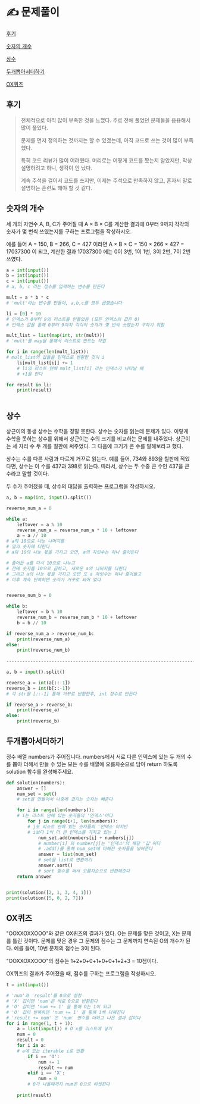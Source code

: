 # ✍️ 문제풀이

[후기](#후기)

[숫자의 개수](#숫자의-개수)

[상수](#상수)

[두개뽑아서더하기](#두개뽑아서더하기)

[OX퀴즈](#OX퀴즈)



## 후기

> 전체적으로 아직 많이 부족한 것을 느꼈다. 주로 전에 풀었던 문제들을 응용해서 많이 풀었다.
>
> 문제를 먼저 정의하는 것까지는 할 수 있겠는데, 아직 코드로 쓰는 것이 많이 부족했다.
>
> 특히 코드 리뷰가 많이 어려웠다. 머리로는 어떻게 코드를 짰는지 알았지만, 막상 설명하려고 하니, 생각이 안 났다.
>
> 계속 주석을 걸어서 코드를 쓰지만, 이제는 주석으로 만족하지 않고, 혼자서 말로 설명하는 훈련도 해야 할 것 같다.





## 숫자의 개수

세 개의 자연수 A, B, C가 주어질 때 A × B × C를 계산한 결과에 0부터 9까지 각각의 숫자가 몇 번씩 쓰였는지를 구하는 프로그램을 작성하시오.

예를 들어 A = 150, B = 266, C = 427 이라면 A × B × C = 150 × 266 × 427 = 17037300 이 되고, 계산한 결과 17037300 에는 0이 3번, 1이 1번, 3이 2번, 7이 2번 쓰였다.

```python
a = int(input())
b = int(input())
c = int(input())
# a, b, c 라는 정수를 입력하는 변수를 만든다

mult = a * b * c
# 'mult'라는 변수를 만들어, a,b,c를 모두 곱했습니다

li = [0] * 10
# 인덱스가 0부터 9의 리스트를 만들었음 (모든 인덱스의 값은 0)
# 인덱스 값을 통해 0부터 9까지 각각의 숫자가 몇 번씩 쓰였는지 구하기 위함

mult_list = list(map(int, str(mult)))
# 'mult'를 map을 통해서 리스트로 만드는 작업

for i in range(len(mult_list)):
# mult_list의 값들을 인덱스로 변환한 것이 i
    li[mult_list[i]] += 1
	# li의 리스트 안에 mult_list[i] 라는 인덱스가 나타날 때
    # +1을 한다

for result in li:
    print(result)
    
```





## 상수

상근이의 동생 상수는 수학을 정말 못한다. 상수는 숫자를 읽는데 문제가 있다. 이렇게 수학을 못하는 상수를 위해서 상근이는 수의 크기를 비교하는 문제를 내주었다. 상근이는 세 자리 수 두 개를 칠판에 써주었다. 그 다음에 크기가 큰 수를 말해보라고 했다.

상수는 수를 다른 사람과 다르게 거꾸로 읽는다. 예를 들어, 734와 893을 칠판에 적었다면, 상수는 이 수를 437과 398로 읽는다. 따라서, 상수는 두 수중 큰 수인 437을 큰 수라고 말할 것이다.

두 수가 주어졌을 때, 상수의 대답을 출력하는 프로그램을 작성하시오.

```python
a, b = map(int, input().split())

reverse_num_a = 0

while a:
    leftover = a % 10
    reverse_num_a = reverse_num_a * 10 + leftover
    a = a // 10
# a의 10으로 나눈 나머지를
# 일의 숫자에 더한다
# a와 10의 나눈 몫을 가지고 오면, a의 자릿수는 하나 줄어든다

# 줄어든 a를 다시 10으로 나누고
# 전에 숫자를 10으로 곱하고, 새로운 a의 나머지를 더한다
# 그리고 a의 나눈 몫을 가지고 오면 또 a 자릿수는 하나 줄어들고
# 이후 계속 반복하면 숫자가 거꾸로 되어 있다


reverse_num_b = 0

while b:
    leftover = b % 10
    reverse_num_b = reverse_num_b * 10 + leftover
    b = b // 10

if reverse_num_a > reverse_num_b:
    print(reverse_num_a)
else:
    print(reverse_num_b)
    
---------------------------------------------------------------------------------------

a, b = input().split()

reverse_a = int(a[::-1])
reverse_b = int(b[::-1])
# 각 str을 [::-1] 통해 거꾸로 반환한후, int 정수로 만든다

if reverse_a > reverse_b:
    print(reverse_a)
else:
    print(reverse_b)
```







## 두개뽑아서더하기

정수 배열 numbers가 주어집니다. numbers에서 서로 다른 인덱스에 있는 두 개의 수를 뽑아 더해서 만들 수 있는 모든 수를 배열에 오름차순으로 담아 return 하도록 solution 함수를 완성해주세요.



 ```python
 def solution(numbers):
     answer = []
     num_set = set()
     # set을 만들어서 나중에 겹치는 숫자는 빼준다
 
     for i in range(len(numbers)):
     # i는 리스트 안에 있는 숫자들의 '인덱스'이다
         for j in range(i+1, len(numbers)):
         # j도 리스트 안에 있는 숫자들의 '인덱스'이지만
         # i보다 1씩 더 큰 인덱스를 가지고 있는 J
             num_set.add(numbers[i] + numbers[j])
             # number[i] 와 number[j]는 '인덱스'의 해당 '값'이다
             # .add()를 통해 num_set에 더해진 숫자들을 넣어준다
             answer = list(num_set)
             # set을 list로 변환하기
             answer.sort()
             # sort 함수를 써서 오름차순으로 반환해준다
     return answer
 
 
 print(solution([2, 1, 3, 4, 1]))
 print(solution([5, 0, 2, 7]))
 ```



## OX퀴즈

"OOXXOXXOOO"와 같은 OX퀴즈의 결과가 있다. O는 문제를 맞은 것이고, X는 문제를 틀린 것이다. 문제를 맞은 경우 그 문제의 점수는 그 문제까지 연속된 O의 개수가 된다. 예를 들어, 10번 문제의 점수는 3이 된다.

"OOXXOXXOOO"의 점수는 1+2+0+0+1+0+0+1+2+3 = 10점이다.

OX퀴즈의 결과가 주어졌을 때, 점수를 구하는 프로그램을 작성하시오.

```python
t = int(input())

# 'num'과 'result'를 0으로 설정
# 'X' 값이면 'num'은 바로 0으로 반환된다
# 'O' 값이면 'num += 1' 을 통해 O는 1이 되고
# 'O' 값이 반복하면 'num += 1' 을 통해 1씩 더해진다
# 'result += num' 은 'num' 변수를 더하고 나온 결과 값이다
for i in range(1, t + 1):
    a = list(input()) # O x를 리스트에 넣기
    num = 0
    result = 0
    for i in a:
    # a에 있는 iterable i로 반환
        if i == 'O':
            num += 1
            result += num
        elif i == 'X':
            num = 0
        # O가 나올때까지 num은 0으로 리셋된다
    
    print(result)
```

